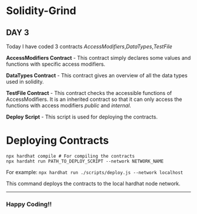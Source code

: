 # Solidity-Grind 
## DAY 3

Today I have coded 3 contracts _AccessModifiers_,_DataTypes_,_TestFile_ 

**AccessModifiers Contract**
    - This contract simply declares some values and functions with specific access modifiers.

**DataTypes Contract** - This contract gives an overview of all the data types used in solidity.

**TestFile Contract** - This contract checks the accessible functions of AccessModifiers. It is an inherited contract so that it can only access the functions with access modifiers _public_ and _internal_.

**Deploy Script** - This script is used for deploying the contracts. 

# Deploying Contracts

```shell
npx hardhat compile # For compiling the contracts
npx hardaht run PATH_TO_DEPLOY_SCRIPT --network NETWORK_NAME
```

For example: `npx hardhat run ./scripts/deploy.js --network localhost`

This command deploys the contracts to the local hardhat node network.

---

### Happy Coding!!